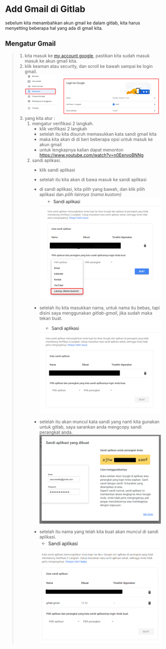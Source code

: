 # Add Gmail di Gitlab

sebelum kita menambahkan akun gmail ke dalam gitlab, kita harus menyetting beberapa hal yang ada di gmail kita.

## Mengatur Gmail

>1. kita masuk ke [my account google], pastikan kita sudah masuk masuk ke akun gmail kita.
>2. klik keaman atau security, dan scroll ke bawah sampai ke login gmail.
>![01]
>3. yang kita atur :
>       1. mengatur verifikasi 2 langkah.
>           - klik verifikasi 2 langkah
>           - setelah itu kita disuruh memasukkan kata sandi gmail kita
>           - maka kita akan di di beri beberapa opsi untuk masuk ke akun gmail
>           - untuk lengkapnya kalian dapat menonton <https://www.youtube.com/watch?v=n0EenvoBNNg>
>       2. sandi aplikasi.
>           - klik sandi aplikasi
>           - setelah itu kita akan di bawa masuk ke sandi aplikasi
>           - di sandi aplikasi, kita pilih yang bawah, dan klik pilih aplikasi dan *pilih lainnya (nama kustom)*
> ![05](/assets/img/05.png)
>           - setelah itu kita masukkan nama, untuk nama itu bebas, tapi disini saya menggunakan *gitlab-gmail*, jika sudah maka tekan buat.
> ![04](/assets/img/04.png)
>           - setelah itu akan muncul kata sandi yang nanti kita gunakan untuk gitlab, saya sarankan anda mengcopy sandi perangkat anda.
>  ![07](/assets/img/07.png)
>
>           - setelah itu nama yang telah kita buat akan muncul di sandi aplikasi.
> ![08](/assets/img/08.png)
<!-- link -->
[my account google]: <https://myaccount.google.com/>
[01]: </assets/img/01.png>
